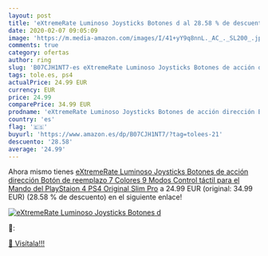 ```yaml
---
layout: post
title: 'eXtremeRate Luminoso Joysticks Botones d al 28.58 % de descuento'
date: 2020-02-07 09:05:09
image: 'https://m.media-amazon.com/images/I/41+yY9q8nnL._AC_._SL200_.jpg'
comments: true
category: ofertas
author: ring
slug: 'B07CJH1NT7-es eXtremeRate Luminoso Joysticks Botones de acción dirección...'
tags: tole.es, ps4
actualPrice: 24.99 EUR
currency: EUR
price: 24.99
comparePrice: 34.99 EUR
prodname: 'eXtremeRate Luminoso Joysticks Botones de acción dirección Botón de reemplazo 7 Colores 9 Modos Control táctil para el Mando del PlayStaion 4 PS4 Original Slim Pro'
country: 'es'
flag: '🇪🇸'
buyurl: 'https://www.amazon.es/dp/B07CJH1NT7/?tag=tolees-21'
descuento: '28.58'
average: '24.99'
---
```


Ahora mismo tienes [eXtremeRate Luminoso Joysticks Botones de acción dirección Botón de reemplazo 7 Colores 9 Modos Control táctil para el Mando del PlayStaion 4 PS4 Original Slim Pro](https://www.amazon.es/dp/B07CJH1NT7/?tag=tolees-21) a 24.99 EUR (original: 34.99 EUR) (28.58 %  de descuento) en el siguiente enlace!

[![eXtremeRate Luminoso Joysticks Botones d](https://m.media-amazon.com/images/I/41+yY9q8nnL._AC_._SL200_.jpg)](https://www.amazon.es/dp/B07CJH1NT7/?tag=tolees-21)

🔎:


[🛒 Visítala!!!](https://www.amazon.es/dp/B07CJH1NT7/?tag=tolees-21)
